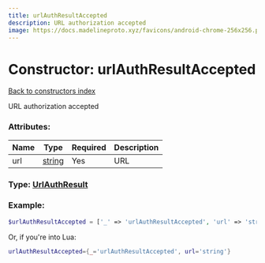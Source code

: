 ```yaml
---
title: urlAuthResultAccepted
description: URL authorization accepted
image: https://docs.madelineproto.xyz/favicons/android-chrome-256x256.png
---
```

# Constructor: urlAuthResultAccepted  
[Back to constructors index](index.md)



URL authorization accepted

### Attributes:

| Name     |    Type       | Required | Description |
|----------|---------------|----------|-------------|
|url|[string](../types/string.md) | Yes|URL|



### Type: [UrlAuthResult](../types/UrlAuthResult.md)


### Example:

```php
$urlAuthResultAccepted = ['_' => 'urlAuthResultAccepted', 'url' => 'string'];
```  


Or, if you're into Lua:

```lua
urlAuthResultAccepted={_='urlAuthResultAccepted', url='string'}

```


